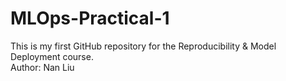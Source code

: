 # MLOps-Practical-1
This is my first GitHub repository for the Reproducibility & Model Deployment course.  
Author: Nan Liu
